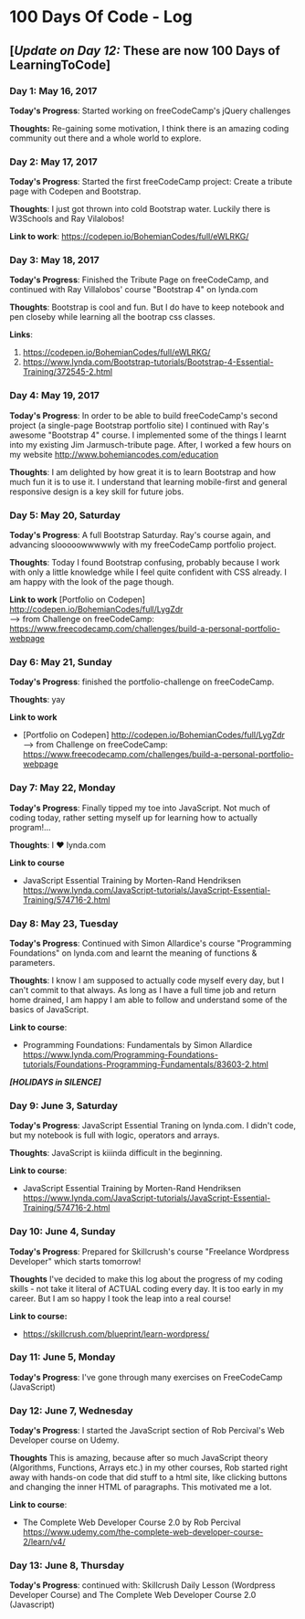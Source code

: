 # 100 Days Of Code - Log

## [***Update on Day 12:*** These are now 100 Days of LearningToCode]

### Day 1: May 16, 2017 

**Today's Progress**: Started working on freeCodeCamp's jQuery challenges

**Thoughts:** Re-gaining some motivation, I think there is an amazing coding community out there and a whole world to explore.

<!-- **Link to work:** [Calculator App](http://www.example.com)-->

### Day 2: May 17, 2017 

**Today's Progress**: Started the first freeCodeCamp project: Create a tribute page with Codepen and Bootstrap. 

**Thoughts**: I just got thrown into cold Bootstrap water. Luckily there is W3Schools and Ray Vilalobos!

**Link to work**: https://codepen.io/BohemianCodes/full/eWLRKG/


### Day 3: May 18, 2017

**Today's Progress**: Finished the Tribute Page on freeCodeCamp, and continued with Ray Villalobos' course "Bootstrap 4" on lynda.com

**Thoughts**: Bootstrap is cool and fun. But I do have to keep notebook and pen closeby while learning all the bootrap css classes.

**Links**:
1. https://codepen.io/BohemianCodes/full/eWLRKG/
2. https://www.lynda.com/Bootstrap-tutorials/Bootstrap-4-Essential-Training/372545-2.html

### Day 4: May 19, 2017

**Today's Progress**: In order to be able to build freeCodeCamp's second project (a single-page Bootstrap portfolio site) I continued with Ray's awesome "Bootstrap 4" course. I implemented some of the things I learnt into my existing Jim Jarmusch-tribute page. After, I worked a few hours on my website http://www.bohemiancodes.com/education

**Thoughts**: I am delighted by how great it is to learn Bootstrap and how much fun it is to use it. I understand that learning mobile-first and general responsive design is a key skill for future jobs.

### Day 5: May 20, Saturday

**Today's Progress**: A full Bootstrap Saturday. Ray's course again, and advancing slooooowwwwwly with my freeCodeCamp portfolio project. 

**Thoughts**: Today I found Bootstrap confusing, probably because I work with only a little knowledge while I feel quite confident with CSS already. I am happy with the look of the page though.

**Link to work**
[Portfolio on Codepen] http://codepen.io/BohemianCodes/full/LygZdr <br>
--> from Challenge on freeCodeCamp: https://www.freecodecamp.com/challenges/build-a-personal-portfolio-webpage

### Day 6: May 21, Sunday

**Today's Progress**: finished the portfolio-challenge on freeCodeCamp.

**Thoughts**: yay

**Link to work**
- [Portfolio on Codepen] http://codepen.io/BohemianCodes/full/LygZdr <br>
--> from Challenge on freeCodeCamp: https://www.freecodecamp.com/challenges/build-a-personal-portfolio-webpage

### Day 7: May 22, Monday

**Today's Progress**: Finally tipped my toe into JavaScript. Not much of coding today, rather setting myself up for learning how to actually program!...

**Thoughts**: I &hearts; lynda.com

**Link to course**
- JavaScript Essential Training by Morten-Rand Hendriksen https://www.lynda.com/JavaScript-tutorials/JavaScript-Essential-Training/574716-2.html


### Day 8: May 23, Tuesday

**Today's Progress**: Continued with Simon Allardice's course "Programming Foundations" on lynda.com and learnt the meaning of functions & parameters.  

**Thoughts**: I know I am supposed to actually code myself every day, but I can't commit to that always. As long as I have a full time job and return home drained, I am happy I am able to follow and understand some of the basics of JavaScript. 

**Link to course**:
- Programming Foundations: Fundamentals by Simon Allardice https://www.lynda.com/Programming-Foundations-tutorials/Foundations-Programming-Fundamentals/83603-2.html


***[HOLIDAYS in SILENCE]***


### Day 9: June 3, Saturday

**Today's Progress**: JavaScript Essential Traning on lynda.com. I didn't code, but my notebook is full with logic, operators and arrays.

**Thoughts**: JavaScript is kiiinda difficult in the beginning.

**Link to course**:
- JavaScript Essential Training by Morten-Rand Hendriksen https://www.lynda.com/JavaScript-tutorials/JavaScript-Essential-Training/574716-2.html

### Day 10: June 4, Sunday

**Today's Progress**: Prepared for Skillcrush's course "Freelance Wordpress Developer" which starts tomorrow!

**Thoughts** I've decided to make this log about the progress of my coding skills - not take it literal of ACTUAL coding every day. It is too early in my career. But I am so happy I took the leap into a real course!

**Link to course:**
- https://skillcrush.com/blueprint/learn-wordpress/


### Day 11: June 5, Monday

**Today's Progress**: I've gone through many exercises on FreeCodeCamp (JavaScript)


### Day 12: June 7, Wednesday

**Today's Progress**: I started the JavaScript section of Rob Percival's Web Developer course on Udemy. 

**Thoughts** This is amazing, because after so much JavaScript theory (Algorithms, Functions, Arrays etc.) in my other courses, Rob started right away with hands-on code that did stuff to a html site, like clicking buttons and changing the inner HTML of paragraphs. This motivated me a lot.

**Link to course**:
- The Complete Web Developer Course 2.0 by Rob Percival https://www.udemy.com/the-complete-web-developer-course-2/learn/v4/


### Day 13: June 8, Thursday

**Today's Progress**: continued with: Skillcrush Daily Lesson (Wordpress Developer Course) and The Complete Web Developer Course 2.0 (Javascript)


<!--### Day 1: June 27, Monday

<!--**Today's Progress**: I've gone through many exercises on FreeCodeCamp.

<!--**Thoughts** I've recently started coding, and it's a great feeling when I finally solve an algorithm challenge after a lot of attempts and hours spent.

<!--**Link(s) to work**
1. [Find the Longest Word in a String](https://www.freecodecamp.com/challenges/find-the-longest-word-in-a-string)
2. [Title Case a Sentence](https://www.freecodecamp.com/challenges/title-case-a-sentence)
